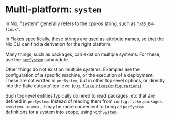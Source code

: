 
# Multi-platform: `system`

In Nix, "system" generally refers to the cpu-os string, such as `"x86_64-linux"`.

In Flakes specifically, these strings are used as attribute names, so that the
Nix CLI can find a derivation for the right platform.

Many things, such as packages, can exist on multiple systems. For these, use
the [`perSystem`](options/flake-parts.html#opt-perSystem) submodule.

Other things do not exist on multiple systems. Examples are the configuration
of a specific machine, or the execution of a deployment. These are not
written in `perSystem`, but in other top-level options, or directly into the
flake outputs' top level (e.g. [`flake.nixosConfigurations`](options/flake-parts.html#opt-flake.nixosConfigurations)).

Such top-level entities typically do need to read packages, etc that are defined
in `perSystem`. Instead of reading them from `config.flake.packages.<system>.<name>`,
it may be more convenient to bring all `perSystem` definitions for a system into
scope, using [`withSystem`](module-arguments.html#withsystem).
